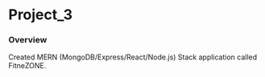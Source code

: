 # Project_3

### Overview

Created MERN (MongoDB/Express/React/Node.js) Stack application called FitneZONE.
